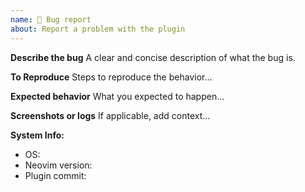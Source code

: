 ```yaml
---
name: 🐞 Bug report
about: Report a problem with the plugin
---
```


**Describe the bug**
A clear and concise description of what the bug is.

**To Reproduce**
Steps to reproduce the behavior...

**Expected behavior**
What you expected to happen...

**Screenshots or logs**
If applicable, add context...

**System Info:**
- OS:
- Neovim version:
- Plugin commit:


